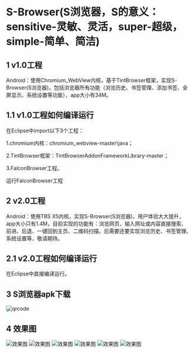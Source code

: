 # S-Browser(S浏览器，S的意义：sensitive-灵敏、灵活，super-超级，simple-简单、简洁)
## 1 v1.0工程
Android：使用Chromium_WebView内核，基于TintBrowser框架，实现S-Browser(S浏览器)，包括浏览器所有功能（浏览历史、书签管理、添加书签、全屏显示、系统设置等功能），app大小有34M。

## 1.1 v1.0工程如何编译运行
在Eclipse中import以下3个工程：

1.chromium内核：chromium_webview-master\java；

2.TintBrowser框架：TintBrowserAddonFrameworkLibrary-master；

3.FalconBrowser工程。

运行FalconBrowser工程


## 2 v2.0工程
Android：使用TBS X5内核，实现S-Browser(S浏览器)，用户体验大大提升，app大小只有1.4M，目前实现的功能有：浏览网页、输入网址或内容直接搜索、前进、后退、一键回到主页、二维码扫描，后需要还要实现浏览历史、书签管理、系统设置等，敬请期待。

## 2.1 v2.0工程如何编译运行
在Eclipse中直接编译运行。

## 3 S浏览器apk下载
![qrcode](https://github.com/Ericsongyl/S-Browser/blob/master/pic/download.png)

## 4 效果图
![效果图](https://github.com/Ericsongyl/S-Browser/blob/master/pic/1.png)
![效果图](https://github.com/Ericsongyl/S-Browser/blob/master/pic/2.jpg)
![效果图](https://github.com/Ericsongyl/S-Browser/blob/master/pic/3.png)
![效果图](https://github.com/Ericsongyl/S-Browser/blob/master/pic/device-2017-01-06-103054.png)
![效果图](https://github.com/Ericsongyl/S-Browser/blob/master/pic/device-2017-01-06-103155.png)
![效果图](https://github.com/Ericsongyl/S-Browser/blob/master/pic/GIF.gif)
